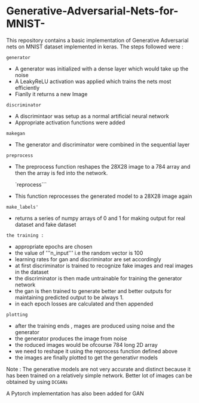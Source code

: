 # Generative-Adversarial-Nets-for-MNIST-
This repository contains a basic implementation of Generative Adversarial nets on MNIST dataset
implemented in keras.
The steps followed were :

```generator```
- A generator was initialized with a dense layer which would take up the noise
- A LeakyReLU activation was applied which trains the nets most efficiently
- Fianlly it returns a new Image

```discriminator```
- A discrimintaor was setup as a normal artificial neural network
- Appropriate activation functions were added

```makegan```
- The generator and discriminator were combined in the sequential layer

```preprocess```
- The preprocess function reshapes the 28X28 image to a 784 array and then the array is fed into the network.

  `reprocess```
- This function reprocesses the generated model to a 28X28 image again

```make_labels'```
- returns a series of numpy arrays of 0 and 1 for making output for real dataset and fake dataset

```the training : ```
- appropriate epochs are chosen
- the value of '''n_input''' i.e the random vector is 100
- learning rates for gan and discriminator are set accordingly
- at first discriminator is trained to recognize fake images and real images in the dataset
- the discriminator is then made untrainable for training the generator network
- the gan is then trained to generate better and better outputs for maintaining predicted output to be always 1.
- in each epoch losses are calculated and then appended

```plotting```
- after the training ends , mages are produced using noise and the generator
- the generator produces the image from noise
- the roduced images would be ofcourse 784 long 2D array
- we need to reshape it using the reprocess function defined above
- the images are finally plotted to get the generativr models

Note : The generative models are not very accurate and distinct because it has been trained on a relatively simple network.
Better lot of images can be obtained by using ```DCGANs```

A Pytorch implementation has also been added for GAN
